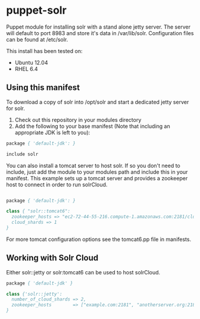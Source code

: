 puppet-solr
===========

Puppet module for installing solr with a stand alone jetty server.  The server will default to port 8983 and store it's data in /var/lib/solr.  Configuration files can be found at /etc/solr.  

This install has been tested on:

* Ubuntu 12.04
* RHEL 6.4

Using this manifest
-----------

To download a copy of solr into /opt/solr and start a dedicated jetty
server for solr.

1. Check out this repository in your modules directory
2. Add the following to your base manifest (Note that including an appropriate JDK is left to you):

```pp
package { 'default-jdk': }

include solr
```


You can also install a tomcat server to host solr.  If so you don't need
to include, just add the module to your modules path and include this in
your manifest.  This example sets up a tomcat server and provides a
zookeeper host to connect in order to run solrCloud.

```pp

package { 'default-jdk': }

class { "solr::tomcat6":
  zookeeper_hosts => "ec2-72-44-55-216.compute-1.amazonaws.com:2181/cld2", 
  cloud_shards => 1
}
```

For more tomcat configuration options see the tomcat6.pp file in
manifests.



Working with Solr Cloud
-----------------------
Either solr::jetty or solr:tomcat6 can be used to host solrCloud.

```pp
package { 'default-jdk' }

class {'solr::jetty':
  number_of_cloud_shards => 2,
  zookeeper_hosts        => ["example.com:2181", "anotherserver.org:2181/alternate_root"]
}
```
